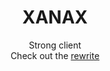 <h1 align="center">XANAX</h1>
<p align="center">Strong client<br>
Check out the <a href="https://github.com/Katatje/XANAX-Rewrite">rewrite</a></p>
